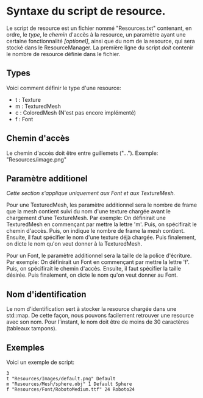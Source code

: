 # Syntaxe du script de resource.

Le script de resource est un fichier nommé "Resources.txt" contenant, en ordre, le *type*, le *chemin* d'accès à la resource, 
un paramètre ayant une certaine fonctionnalité *[optionel]*, ainsi que du nom de la resource, qui sera stocké dans le 
ResourceManager. La première ligne du script *doit* contenir le nombre de resource définie dans le fichier.

## Types 

Voici comment définir le type d'une resource: 

- t : Texture
- m : TexturedMesh
- c : ColoredMesh (N'est pas encore implémenté)
- f : Font 

## Chemin d'accès

Le chemin d'accès doit être entre guillemets ("...").
Exemple: "Resources/image.png"

## Paramètre additionel

*Cette section s'applique uniquement aux Font et aux TextureMesh.*

Pour une TexturedMesh, les paramètre additionnel sera le nombre de frame que la mesh contient suivi du nom d'une texture chargée avant le chargement d'une TextureMesh. 
Par exemple: 
  On définirait une TexturedMesh en commençant par mettre la lettre 'm'. 
  Puis, on spécifirait le chemin d'accès. 
  Puis, on indique le nombre de frame la mesh contient.
  Ensuite, il faut spécifier le nom d'une texture déjà chargée. 
  Puis finalement, on dicte le nom qu'on veut donner à la TexturedMesh.

Pour un Font, le paramètre additionnel sera la taille de la police d'écriture. 
Par exemple:
  On définirait un Font en commençant par mettre la lettre 'f'. 
  Puis, on spécifirait le chemin d'accès. 
  Ensuite, il faut spécifier la taille désirée.
  Puis finalement, on dicte le nom qu'on veut donner au Font.

## Nom d'identification

Le nom d'identification sert à stocker la resource chargée dans une std::map. De cette façon, nous pouvons facilement 
retrouver une resource avec son nom. Pour l'instant, le nom doit être de moins de 30 caractères (tableaux tampons).  

## Exemples

Voici un exemple de script:

```
3
t "Resources/Images/default.png" Default
m "Resources/Mesh/sphere.obj" 1 Default Sphere
f "Resources/Font/RobotoMedium.ttf" 24 Roboto24
```
